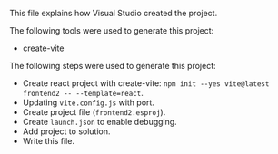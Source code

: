 This file explains how Visual Studio created the project.

The following tools were used to generate this project:
- create-vite

The following steps were used to generate this project:
- Create react project with create-vite: `npm init --yes vite@latest frontend2 -- --template=react`.
- Updating `vite.config.js` with port.
- Create project file (`frontend2.esproj`).
- Create `launch.json` to enable debugging.
- Add project to solution.
- Write this file.
